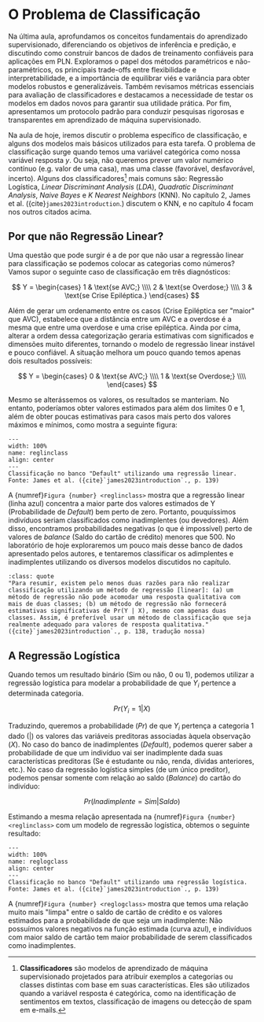 # O Problema de Classificação

Na última aula, aprofundamos os conceitos fundamentais do aprendizado supervisionado, diferenciando os objetivos de inferência e predição, e discutindo como construir bancos de dados de treinamento confiáveis para aplicações em PLN. Exploramos o papel dos métodos paramétricos e não-paramétricos, os principais trade-offs entre flexibilidade e interpretabilidade, e a importância de equilibrar viés e variância para obter modelos robustos e generalizáveis. Também revisamos métricas essenciais para avaliação de classificadores e destacamos a necessidade de testar os modelos em dados novos para garantir sua utilidade prática. Por fim, apresentamos um protocolo padrão para conduzir pesquisas rigorosas e transparentes em aprendizado de máquina supervisionado.

Na aula de hoje, iremos discutir o problema específico de classificação, e alguns dos modelos mais básicos utilizados para esta tarefa. O problema de classificação surge quando temos uma variável categórica como nossa variável resposta $y$. Ou seja, não queremos prever um valor numérico contínuo (e.g. valor de uma casa), mas uma classe (favorável, desfavorável, incerto). Alguns dos classificadores[^1] mais comuns são: Regressão Logística, *Linear Discriminant Analysis* (*LDA*), *Quadratic Discriminant Analysis*, *Naive Bayes* e *K Nearest Neighbors* (KNN). No capítulo 2, James et al. ({cite}`james2023introduction`.) discutem o KNN, e no capítulo 4 focam nos outros citados acima.


## Por que não Regressão Linear?


Uma questão que pode surgir é a de por que não usar a regressão linear para classificação se podemos colocar as categorias como números? Vamos supor o seguinte caso de classificação em três diagnósticos:

$$
Y =
\begin{cases}
  1 & \text{se AVC;} \\\\
  2 & \text{se Overdose;} \\\\
  3 & \text{se Crise Epiléptica.}
\end{cases}
$$

Além de gerar um ordenamento entre os casos (Crise Epiléptica ser "maior" que AVC), estabelece que a distância entre um AVC e a overdose é a mesma que entre uma overdose e uma crise epiléptica. Ainda por cima, alterar a ordem dessa categorização geraria estimativas com significados e dimensões muito diferentes, tornando o modelo de regressão linear instável e pouco confiável. A situação melhora um pouco quando temos apenas dois resultados possíveis:


$$
Y =
\begin{cases}
  0 & \text{se AVC;} \\\\
  1 & \text{se Overdose;} \\\\
\end{cases}
$$

Mesmo se alterássemos os valores, os resultados se manteriam. No entanto, poderíamos obter valores estimados para além dos limites 0 e 1, além de obter poucas estimativas para casos mais perto dos valores máximos e mínimos, como mostra a seguinte figura:


```{figure} ../aula6/images/fig4.2.a.png
---
width: 100%
name: reglinclass
align: center
---
Classificação no banco "Default" utilizando uma regressão linear. Fonte: James et al. ({cite}`james2023introduction`., p. 139)
```

A {numref}`Figura {number} <reglinclass>` mostra que a regressão linear (linha azul) concentra a maior parte dos valores estimados de Y (Probabilidade de *Default*) bem perto de zero. Portanto, pouquíssimos indivíduos seriam classificados como inadimplentes (ou devedores). Além disso, encontramos probabilidades negativas (o que é impossível) perto de valores de *balance* (Saldo do cartão de crédito) menores que 500. No laboratório de hoje exploraremos um pouco mais desse banco de dados apresentado pelos autores, e tentaremos classificar os adimplentes e inadimplentes utilizando os diversos modelos discutidos no capítulo.

```{admonition} 💬 Com a palavra, os autores:
:class: quote
"Para resumir, existem pelo menos duas razões para não realizar classificação utilizando um método de regressão [linear]: (a) um método de regressão não pode acomodar uma resposta qualitativa com mais de duas classes; (b) um método de regressão não fornecerá estimativas significativas de Pr(Y | X), mesmo com apenas duas classes. Assim, é preferível usar um método de classificação que seja realmente adequado para valores de resposta qualitativa."
({cite}`james2023introduction`., p. 138, tradução nossa)
```

## A Regressão Logística

Quando temos um resultado binário (Sim ou não, 0 ou 1), podemos utilizar a regressão logística para modelar a probabilidade de que $Y_i$ pertence a determinada categoria.

$$
Pr(Y_i = 1 | X)
$$

Traduzindo, queremos a probabilidade ($Pr$) de que $Y_i$ pertença a categoria 1 dado ($|$) os valores das variáveis preditoras associadas àquela observação ($X$). No caso do banco de inadimplentes (*Default*), podemos querer saber a probabilidade de que um indivíduo vai ser inadimplente dada suas características preditoras (Se é estudante ou não, renda, dívidas anteriores, etc.). No caso da regressão logística simples (de um único preditor), podemos pensar somente com relação ao saldo (*Balance*) do cartão do indivíduo:


$$
Pr(Inadimplente = Sim | Saldo)
$$

Estimando a mesma relação apresentada na {numref}`Figura {number} <reglinclass>` com um modelo de regressão logística, obtemos o seguinte resultado:

```{figure} ../aula6/images/fig4.2.b.png
---
width: 100%
name: reglogclass
align: center
---
Classificação no banco "Default" utilizando uma regressão logística. Fonte: James et al. ({cite}`james2023introduction`., p. 139)
```

A {numref}`Figura {number} <reglogclass>` mostra que temos uma relação muito mais "limpa" entre o saldo de cartão de crédito e os valores estimados para a probabilidade de que seja um inadimplente: Não possuímos valores negativos na função estimada (curva azul), e indivíduos com maior saldo de cartão tem maior probabilidade de serem classificados como inadimplentes.


[^1]: **Classificadores** são modelos de aprendizado de máquina supervisionado projetados para atribuir exemplos a categorias ou classes distintas com base em suas características. Eles são utilizados quando a variável resposta é categórica, como na identificação de sentimentos em textos, classificação de imagens ou detecção de spam em e-mails.